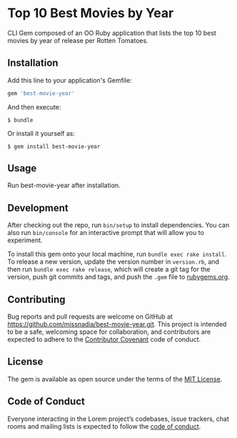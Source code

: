 # Top 10 Best Movies by Year

CLI Gem composed of an OO Ruby application that lists the top 10 best movies by year of release per Rotten Tomatoes.

## Installation

Add this line to your application's Gemfile:

```ruby
gem 'best-movie-year'
```

And then execute:

    $ bundle

Or install it yourself as:

    $ gem install best-movie-year

## Usage

Run best-movie-year after installation.

## Development

After checking out the repo, run `bin/setup` to install dependencies. You can also run `bin/console` for an interactive prompt that will allow you to experiment.

To install this gem onto your local machine, run `bundle exec rake install`. To release a new version, update the version number in `version.rb`, and then run `bundle exec rake release`, which will create a git tag for the version, push git commits and tags, and push the `.gem` file to [rubygems.org](https://rubygems.org).

## Contributing

Bug reports and pull requests are welcome on GitHub at https://github.com/missnadia/best-movie-year.git. This project is intended to be a safe, welcoming space for collaboration, and contributors are expected to adhere to the [Contributor Covenant](http://contributor-covenant.org) code of conduct.

## License

The gem is available as open source under the terms of the [MIT License](https://opensource.org/licenses/MIT).

## Code of Conduct

Everyone interacting in the Lorem project’s codebases, issue trackers, chat rooms and mailing lists is expected to follow the [code of conduct](https://github.com/missnadia/best-movie-year/blob/master/CODE_OF_CONDUCT.md).
